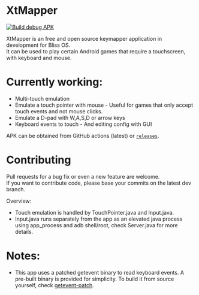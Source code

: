 # XtMapper

[![Build debug APK](https://github.com/Xtr126/XtMapper/actions/workflows/android.yml/badge.svg)](https://github.com/Xtr126/XtMapper/actions/workflows/android.yml)

XtMapper is an free and open source keymapper application in development for Bliss OS.  
It can be used to play certain Android games that require a touchscreen, with keyboard and mouse.

# Currently working:

- Multi-touch emulation
- Emulate a touch pointer with mouse - Useful for games that only accept touch events and not mouse clicks.
- Emulate a D-pad with W,A,S,D or arrow keys
- Keyboard events to touch - And editing config with GUI
 
APK can be obtained from GitHub actions (latest) or [`releases`](https://github.com/Xtr126/XtMapper/releases).

# Contributing

Pull requests for a bug fix or even a new feature are welcome.  
If you want to contribute code, please base your commits on the latest dev branch.  

Overview:
- Touch emulation is handled by TouchPointer.java and Input.java.  
- Input.java runs separately from the app as an elevated java process using app_process and adb shell/root, check Server.java for more details. 

# Notes:

- This app uses a patched getevent binary to read keyboard events. A pre-built binary is provided for simplicity. To build it from source yourself, check [getevent-patch](../getevent-patch/README.md).
